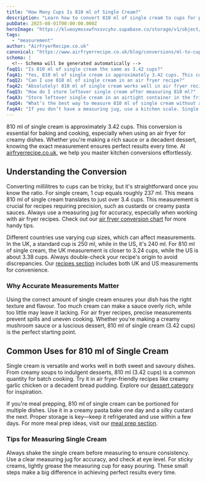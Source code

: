 ```yaml
---
title: "How Many Cups Is 810 ml of Single Cream?"
description: "Learn how to convert 810 ml of single cream to cups for perfect baking and cooking every time. Get precise measurements in seconds!"
pubDate: 2025-08-01T00:00:00.000Z
heroImage: "https://klueoymssxwfnxsvcyhv.supabase.co/storage/v1/object/public/Shmucket/how-many-cups-is-810-ml-of-single-cream.webp"
tags:
  - "measurement"
author: "AirFryerRecipe.co.uk"
canonical: "https://www.airfryerrecipe.co.uk/blog/conversions/ml-to-cups/how-many-cups-is-810-ml-of-single-cream"
schema: |
  <!-- Schema will be generated automatically -->
faqQ1: "Is 810 ml of single cream the same as 3.42 cups?"
faqA1: "Yes, 810 ml of single cream is approximately 3.42 cups. This conversion is based on the standard US cup measurement of 240 ml. Always check your recipe's origin, as UK cups (250 ml) may yield a slightly different result."
faqQ2: "Can I use 810 ml of single cream in an air fryer recipe?"
faqA2: "Absolutely! 810 ml of single cream works well in air fryer recipes like creamy sauces or desserts. Just ensure you measure accurately to avoid spills or uneven cooking. For inspiration, browse our <a href=https://www.airfryerrecipe.co.uk/recipes>air fryer recipes</a>."
faqQ3: "How do I store leftover single cream after measuring 810 ml?"
faqA3: "Store leftover single cream in an airtight container in the fridge for up to 3 days. Shake well before reusing. For longer storage, consider freezing it in portioned amounts, though the texture may change slightly."
faqQ4: "What’s the best way to measure 810 ml of single cream without a jug?"
faqA4: "If you don’t have a measuring jug, use a kitchen scale. Single cream weighs roughly 1 gram per ml, so 810 ml equals 810 grams. Alternatively, use a standard cup (240 ml) and measure 3.4 cups for accuracy."
---
```

<p>810 ml of single cream is approximately 3.42 cups. This conversion is essential for baking and cooking, especially when using an air fryer for creamy dishes. Whether you're making a rich sauce or a decadent dessert, knowing the exact measurement ensures perfect results every time. At <a href=https://www.airfryerrecipe.co.uk>airfryerrecipe.co.uk</a>, we help you master kitchen conversions effortlessly.</p>  

<h2>Understanding the Conversion</h2>  
<p>Converting millilitres to cups can be tricky, but it's straightforward once you know the ratio. For single cream, 1 cup equals roughly 237 ml. This means 810 ml of single cream translates to just over 3.4 cups. This measurement is crucial for recipes requiring precision, such as custards or creamy pasta sauces. Always use a measuring jug for accuracy, especially when working with air fryer recipes. Check out our <a href=https://www.airfryerrecipe.co.uk/air-fryer-conversion-chart>air fryer conversion chart</a> for more handy tips.</p>  

<p>Different countries use varying cup sizes, which can affect measurements. In the UK, a standard cup is 250 ml, while in the US, it's 240 ml. For 810 ml of single cream, the UK measurement is closer to 3.24 cups, while the US is about 3.38 cups. Always double-check your recipe's origin to avoid discrepancies. Our <a href=https://www.airfryerrecipe.co.uk/recipes>recipes section</a> includes both UK and US measurements for convenience.</p>  

<h3>Why Accurate Measurements Matter</h3>  
<p>Using the correct amount of single cream ensures your dish has the right texture and flavour. Too much cream can make a sauce overly rich, while too little may leave it lacking. For air fryer recipes, precise measurements prevent spills and uneven cooking. Whether you're making a creamy mushroom sauce or a luscious dessert, 810 ml of single cream (3.42 cups) is the perfect starting point.</p>  

<h2>Common Uses for 810 ml of Single Cream</h2>  
<p>Single cream is versatile and works well in both sweet and savoury dishes. From creamy soups to indulgent desserts, 810 ml (3.42 cups) is a common quantity for batch cooking. Try it in air fryer-friendly recipes like creamy garlic chicken or a decadent bread pudding. Explore our <a href=https://www.airfryerrecipe.co.uk/recipe-category/dessert>dessert category</a> for inspiration.</p>  

<p>If you're meal prepping, 810 ml of single cream can be portioned for multiple dishes. Use it in a creamy pasta bake one day and a silky custard the next. Proper storage is key—keep it refrigerated and use within a few days. For more meal prep ideas, visit our <a href=https://www.airfryerrecipe.co.uk/recipe-category/meal-prep>meal prep section</a>.</p>  

<h3>Tips for Measuring Single Cream</h3>  
<p>Always shake the single cream before measuring to ensure consistency. Use a clear measuring jug for accuracy, and check at eye level. For sticky creams, lightly grease the measuring cup for easy pouring. These small steps make a big difference in achieving perfect results every time.</p>
